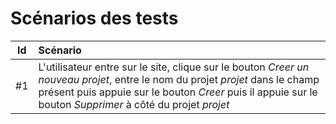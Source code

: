 # Scénarios des tests

| Id    | Scénario |
| :---: | :------- |
| #1    | L'utilisateur entre sur le site, clique sur le bouton *Creer un nouveau projet*, entre le nom du projet *projet* dans le champ présent puis appuie sur le bouton *Creer* puis il appuie sur le bouton *Supprimer* à côté du projet *projet* |